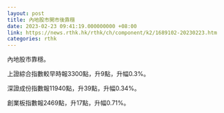 ```yaml
---
layout: post
title: 內地股市開市後靠穩
date: 2023-02-23 09:41:19.000000000 +08:00
link: https://news.rthk.hk/rthk/ch/component/k2/1689102-20230223.htm
categories: rthk
---
```


內地股市靠穩。

上證綜合指數較早時報3300點，升9點，升幅0.3%。

深證成份指數報11940點，升39點，升幅0.34%。

創業板指數報2469點，升17點，升幅0.71%。
